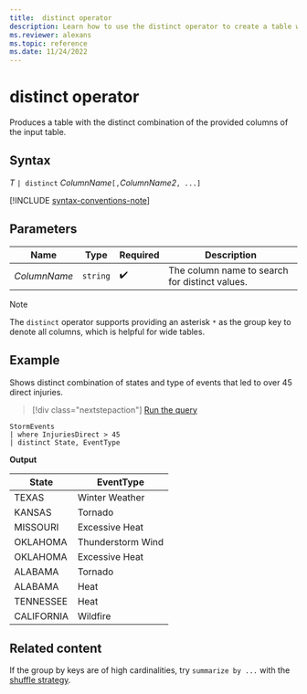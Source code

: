 ```yaml
---
title:  distinct operator
description: Learn how to use the distinct operator to create a table with the distinct combination of the columns of the input table.
ms.reviewer: alexans
ms.topic: reference
ms.date: 11/24/2022
---
```

# distinct operator

Produces a table with the distinct combination of the provided columns of the input table.

## Syntax

*T* `| distinct` *ColumnName*`[,`*ColumnName2*`, ...]`

[!INCLUDE [syntax-conventions-note](../includes/syntax-conventions-note.md)]

## Parameters

| Name | Type | Required | Description |
|--|--|--|--|
| *ColumnName*| `string` |  :heavy_check_mark:| The column name to search for distinct values. |

> [!NOTE]
> The `distinct` operator supports providing an asterisk `*` as the group key to denote all columns, which is helpful for wide tables.

## Example

Shows distinct combination of states and type of events that led to over 45 direct injuries.

> [!div class="nextstepaction"]
> <a href="https://dataexplorer.azure.com/clusters/help/databases/Samples?query=H4sIAAAAAAAAAwsuyS/KdS1LzSsp5uWqUSjPSC1KVfDMyyotykwtdsksSk0uUbBTMDEFSaZkFpdk5gEFgksSS1J1FMDaQioLUgH0ldkdRQAAAA==" target="_blank">Run the query</a>

```kusto
StormEvents
| where InjuriesDirect > 45
| distinct State, EventType
```

**Output**

|State|EventType|
|--|--|
|TEXAS|Winter Weather|
|KANSAS|Tornado|
|MISSOURI|Excessive Heat|
|OKLAHOMA|Thunderstorm Wind|
|OKLAHOMA|Excessive Heat|
|ALABAMA|Tornado|
|ALABAMA|Heat|
|TENNESSEE|Heat|
|CALIFORNIA|Wildfire|

## Related content

If the group by keys are of high cardinalities, try `summarize by ...` with the [shuffle strategy](shuffle-query.md).
